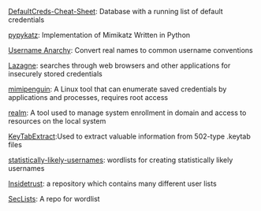 [DefaultCreds-Cheat-Sheet](https://github.com/ihebski/DefaultCreds-cheat-sheet): Database with a running list of default credentials

[pypykatz](https://github.com/skelsec/pypykatz): Implementation of Mimikatz Written in Python

[Username Anarchy](https://github.com/urbanadventurer/username-anarchy): Convert real names to common username conventions

[Lazagne](https://github.com/AlessandroZ/LaZagne): searches through web browsers and other applications for insecurely stored credentials

[mimipenguin](https://github.com/huntergregal/mimipenguin): A Linux tool that can enumerate saved credentials by applications and processes, requires root access

[realm](https://access.redhat.com/documentation/en-us/red_hat_enterprise_linux/7/html/windows_integration_guide/cmd-realmd): A tool used to manage system enrollment in domain and access to resources on the local system

[KeyTabExtract](https://github.com/sosdave/KeyTabExtract):Used to extract valuable information from 502-type .keytab files

[statistically-likely-usernames](https://github.com/insidetrust/statistically-likely-usernames): wordlists for creating statistically likely usernames

[Insidetrust](https://github.com/insidetrust/statistically-likely-usernames): a repository which contains many different user lists

[SecLists](https://github.com/danielmiessler/SecLists): A repo for wordlist